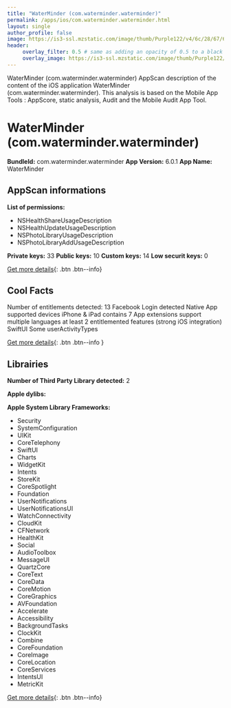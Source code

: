 ```yaml
---
title: "WaterMinder (com.waterminder.waterminder)"
permalink: /apps/ios/com.waterminder.waterminder.html
layout: single
author_profile: false
image: https://is3-ssl.mzstatic.com/image/thumb/Purple122/v4/6c/28/67/6c2867a7-fda2-eecc-f124-2a29a52495b8/AppIcon-0-1x_U007emarketing-0-10-0-sRGB-85-220.png/512x512bb.jpg
header: 
     overlay_filter: 0.5 # same as adding an opacity of 0.5 to a black background
     overlay_image: https://is3-ssl.mzstatic.com/image/thumb/Purple122/v4/6c/28/67/6c2867a7-fda2-eecc-f124-2a29a52495b8/AppIcon-0-1x_U007emarketing-0-10-0-sRGB-85-220.png/512x512bb.jpg
---
```

WaterMinder (com.waterminder.waterminder) AppScan description of the content of the iOS application WaterMinder (com.waterminder.waterminder). This analysis is based on the Mobile App Tools : AppScore, static analysis, Audit and the Mobile Audit App Tool.

# WaterMinder (com.waterminder.waterminder)

**BundleId:** com.waterminder.waterminder
**App Version:** 6.0.1
**App Name:** WaterMinder


## AppScan informations 

**List of permissions:** 
- NSHealthShareUsageDescription
- NSHealthUpdateUsageDescription
- NSPhotoLibraryUsageDescription
- NSPhotoLibraryAddUsageDescription
  
  
**Private keys:** 33
**Public keys:** 10
**Custom keys:** 14
**Low securit keys:** 0
  
[Get more details](/pricing.html){: .btn .btn--info}

## Cool Facts

Number of entitlements detected: 13
Facebook Login detected
Native App
supported devices iPhone & iPad
contains 7 App extensions
support multiple languages
at least 2 entitlemented features (strong iOS integration)
SwiftUI
Some userActivityTypes
  
[Get more details](/pricing.html){: .btn .btn--info }

## Librairies 
**Number of Third Party Library detected:** 2


**Apple dylibs:**


**Apple System Library Frameworks:**
- Security
- SystemConfiguration
- UIKit
- CoreTelephony
- SwiftUI
- Charts
- WidgetKit
- Intents
- StoreKit
- CoreSpotlight
- Foundation
- UserNotifications
- UserNotificationsUI
- WatchConnectivity
- CloudKit
- CFNetwork
- HealthKit
- Social
- AudioToolbox
- MessageUI
- QuartzCore
- CoreText
- CoreData
- CoreMotion
- CoreGraphics
- AVFoundation
- Accelerate
- Accessibility
- BackgroundTasks
- ClockKit
- Combine
- CoreFoundation
- CoreImage
- CoreLocation
- CoreServices
- IntentsUI
- MetricKit


  
[Get more details](/pricing.html){: .btn .btn--info}

